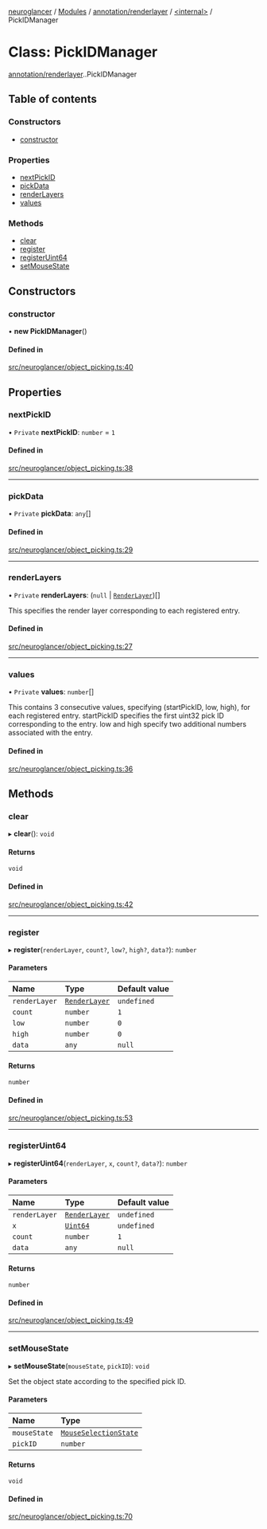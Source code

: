 [neuroglancer](../README.md) / [Modules](../modules.md) / [annotation/renderlayer](../modules/annotation_renderlayer.md) / [<internal\>](../modules/annotation_renderlayer._internal_.md) / PickIDManager

# Class: PickIDManager

[annotation/renderlayer](../modules/annotation_renderlayer.md).[<internal>](../modules/annotation_renderlayer._internal_.md).PickIDManager

## Table of contents

### Constructors

- [constructor](annotation_renderlayer._internal_.PickIDManager.md#constructor)

### Properties

- [nextPickID](annotation_renderlayer._internal_.PickIDManager.md#nextpickid)
- [pickData](annotation_renderlayer._internal_.PickIDManager.md#pickdata)
- [renderLayers](annotation_renderlayer._internal_.PickIDManager.md#renderlayers)
- [values](annotation_renderlayer._internal_.PickIDManager.md#values)

### Methods

- [clear](annotation_renderlayer._internal_.PickIDManager.md#clear)
- [register](annotation_renderlayer._internal_.PickIDManager.md#register)
- [registerUint64](annotation_renderlayer._internal_.PickIDManager.md#registeruint64)
- [setMouseState](annotation_renderlayer._internal_.PickIDManager.md#setmousestate)

## Constructors

### constructor

• **new PickIDManager**()

#### Defined in

[src/neuroglancer/object_picking.ts:40](https://github.com/ActiveBrainAtlas2/neuroglancer/blob/1beb5d34/src/neuroglancer/object_picking.ts#L40)

## Properties

### nextPickID

• `Private` **nextPickID**: `number` = `1`

#### Defined in

[src/neuroglancer/object_picking.ts:38](https://github.com/ActiveBrainAtlas2/neuroglancer/blob/1beb5d34/src/neuroglancer/object_picking.ts#L38)

___

### pickData

• `Private` **pickData**: `any`[]

#### Defined in

[src/neuroglancer/object_picking.ts:29](https://github.com/ActiveBrainAtlas2/neuroglancer/blob/1beb5d34/src/neuroglancer/object_picking.ts#L29)

___

### renderLayers

• `Private` **renderLayers**: (``null`` \| [`RenderLayer`](annotation_annotation_layer_state._internal_.RenderLayer.md))[]

This specifies the render layer corresponding to each registered entry.

#### Defined in

[src/neuroglancer/object_picking.ts:27](https://github.com/ActiveBrainAtlas2/neuroglancer/blob/1beb5d34/src/neuroglancer/object_picking.ts#L27)

___

### values

• `Private` **values**: `number`[]

This contains 3 consecutive values, specifying (startPickID, low, high), for each registered
entry.  startPickID specifies the first uint32 pick ID corresponding to the entry.  low and
high specify two additional numbers associated with the entry.

#### Defined in

[src/neuroglancer/object_picking.ts:36](https://github.com/ActiveBrainAtlas2/neuroglancer/blob/1beb5d34/src/neuroglancer/object_picking.ts#L36)

## Methods

### clear

▸ **clear**(): `void`

#### Returns

`void`

#### Defined in

[src/neuroglancer/object_picking.ts:42](https://github.com/ActiveBrainAtlas2/neuroglancer/blob/1beb5d34/src/neuroglancer/object_picking.ts#L42)

___

### register

▸ **register**(`renderLayer`, `count?`, `low?`, `high?`, `data?`): `number`

#### Parameters

| Name | Type | Default value |
| :------ | :------ | :------ |
| `renderLayer` | [`RenderLayer`](annotation_annotation_layer_state._internal_.RenderLayer.md) | `undefined` |
| `count` | `number` | `1` |
| `low` | `number` | `0` |
| `high` | `number` | `0` |
| `data` | `any` | `null` |

#### Returns

`number`

#### Defined in

[src/neuroglancer/object_picking.ts:53](https://github.com/ActiveBrainAtlas2/neuroglancer/blob/1beb5d34/src/neuroglancer/object_picking.ts#L53)

___

### registerUint64

▸ **registerUint64**(`renderLayer`, `x`, `count?`, `data?`): `number`

#### Parameters

| Name | Type | Default value |
| :------ | :------ | :------ |
| `renderLayer` | [`RenderLayer`](annotation_annotation_layer_state._internal_.RenderLayer.md) | `undefined` |
| `x` | [`Uint64`](util_uint64.Uint64.md) | `undefined` |
| `count` | `number` | `1` |
| `data` | `any` | `null` |

#### Returns

`number`

#### Defined in

[src/neuroglancer/object_picking.ts:49](https://github.com/ActiveBrainAtlas2/neuroglancer/blob/1beb5d34/src/neuroglancer/object_picking.ts#L49)

___

### setMouseState

▸ **setMouseState**(`mouseState`, `pickID`): `void`

Set the object state according to the specified pick ID.

#### Parameters

| Name | Type |
| :------ | :------ |
| `mouseState` | [`MouseSelectionState`](annotation_annotation_layer_state._internal_.MouseSelectionState.md) |
| `pickID` | `number` |

#### Returns

`void`

#### Defined in

[src/neuroglancer/object_picking.ts:70](https://github.com/ActiveBrainAtlas2/neuroglancer/blob/1beb5d34/src/neuroglancer/object_picking.ts#L70)
